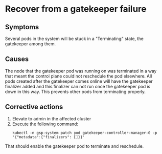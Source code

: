 # Recover from a gatekeeper failure

## Symptoms

Several pods in the system will be stuck in a "Terminating" state, the
gatekeeper among them. 

## Causes

The node that the gatekeeper pod was running on was terminated in a way that
meant the control plane could not reschedule the pod elsewhere. All pods created
after the gatekeeper comes online will have the gatekeeper finalizer added and
this finalizer can not run once the gatekeeper pod is down in this way. This
prevents other pods from terminating properly.

## Corrective actions

1. Elevate to admin in the affected cluster
1. Execute the following command:
   ```
   kubectl -n gsp-system patch pod gatekeeper-controller-manager-0 -p '{"metadata":{"finalizers": []}}'
   ```

That should enable the gatekeeper pod to terminate and reschedule.
